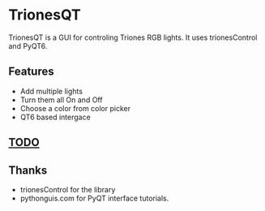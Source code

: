 # TrionesQT

TrionesQT is a GUI for controling Triones RGB lights. It uses trionesControl and PyQT6.

## Features

- Add multiple lights
- Turn them all On and Off
- Choose a color from color picker
- QT6 based intergace

## [TODO](TODO.md)

## Thanks

- trionesControl for the library
- pythonguis.com for PyQT interface tutorials.
